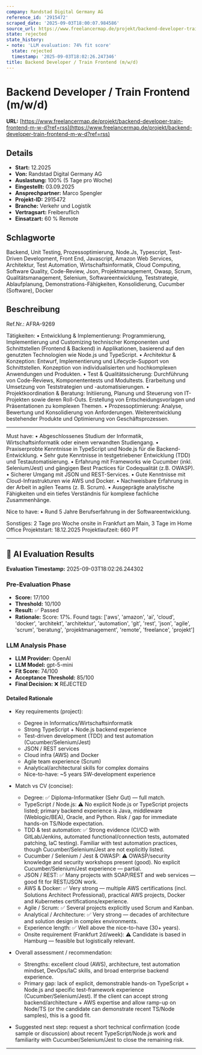 ```yaml
---
company: Randstad Digital Germany AG
reference_id: '2915472'
scraped_date: '2025-09-03T18:00:07.984586'
source_url: https://www.freelancermap.de/projekt/backend-developer-train-frontend-m-w-d?ref=rss
state: rejected
state_history:
- note: 'LLM evaluation: 74% fit score'
  state: rejected
  timestamp: '2025-09-03T18:02:26.247346'
title: Backend Developer / Train Frontend (m/w/d)
---
```



# Backend Developer / Train Frontend (m/w/d)
**URL:** [https://www.freelancermap.de/projekt/backend-developer-train-frontend-m-w-d?ref=rss](https://www.freelancermap.de/projekt/backend-developer-train-frontend-m-w-d?ref=rss)
## Details
- **Start:** 12.2025
- **Von:** Randstad Digital Germany AG
- **Auslastung:** 100% (5 Tage pro Woche)
- **Eingestellt:** 03.09.2025
- **Ansprechpartner:** Marco Spengler
- **Projekt-ID:** 2915472
- **Branche:** Verkehr und Logistik
- **Vertragsart:** Freiberuflich
- **Einsatzart:** 60
                                                % Remote

## Schlagworte
Backend, Unit Testing, Prozessoptimierung, Node.Js, Typescript, Test-Driven Development, Front End, Javascript, Amazon Web Services, Architektur, Test Automation, Wirtschaftsinformatik, Cloud Computing, Software Quality, Code-Review, Json, Projektmanagement, Owasp, Scrum, Qualitätsmanagement, Selenium, Softwareentwicklung, Teststrategie, Ablaufplanung, Demonstrations-Fähigkeiten, Konsolidierung, Cucumber (Software), Docker

## Beschreibung
Ref.Nr.: AFRA-9269

Tätigkeiten:
• Entwicklung & Implementierung: Programmierung, Implementierung und Customizing technischer Komponenten und Schnittstellen (Frontend & Backend) in Applikationen, basierend auf den genutzten Technologien wie Node.js und TypeScript.
• Architektur & Konzeption: Entwurf, Implementierung und Lifecycle-Support von Schnittstellen. Konzeption von individualisierten und hochkomplexen Anwendungen und Produkten.
• Test & Qualitätssicherung: Durchführung von Code-Reviews, Komponententests und Modultests. Erarbeitung und Umsetzung von Teststrategien und -automatisierungen.
• Projektkoordination & Beratung: Initiierung, Planung und Steuerung von IT-Projekten sowie deren Roll-Outs. Erstellung von Entscheidungsvorlagen und Präsentationen zu komplexen Themen.
• Prozessoptimierung: Analyse, Bewertung und Konsolidierung von Anforderungen. Weiterentwicklung bestehender Produkte und Optimierung von Geschäftsprozessen.
________________________________________

Must have:
• Abgeschlossenes Studium der Informatik, Wirtschaftsinformatik oder einem verwandten Studiengang.
• Praxiserprobte Kenntnisse in TypeScript und Node.js für die Backend-Entwicklung.
• Sehr gute Kenntnisse in testgetriebener Entwicklung (TDD) und Testautomatisierung.
• Erfahrung mit Frameworks wie Cucumber (inkl. Selenium/Jest) und gängigen Best Practices für Codequalität (z.B. OWASP).
• Sicherer Umgang mit JSON und REST-Services.
• Gute Kenntnisse mit Cloud-Infrastrukturen wie AWS und Docker.
• Nachweisbare Erfahrung in der Arbeit in agilen Teams (z. B. Scrum).
• Ausgeprägte analytische Fähigkeiten und ein tiefes Verständnis für komplexe fachliche Zusammenhänge.

Nice to have:
• Rund 5 Jahre Berufserfahrung in der Softwareentwicklung.

Sonstiges: 2 Tage pro Woche onsite in Frankfurt am Main, 3 Tage im Home Office
Projektstart: 18.12.2025
Projektlaufzeit: 660 PT

---

## 🤖 AI Evaluation Results

**Evaluation Timestamp:** 2025-09-03T18:02:26.244302

### Pre-Evaluation Phase
- **Score:** 17/100
- **Threshold:** 10/100
- **Result:** ✅ Passed
- **Rationale:** Score: 17%. Found tags: ['aws', 'amazon', 'ai', 'cloud', 'docker', 'architekt', 'architektur', 'automation', 'git', 'rest', 'json', 'agile', 'scrum', 'beratung', 'projektmanagement', 'remote', 'freelance', 'projekt']

### LLM Analysis Phase
- **LLM Provider:** OpenAI
- **LLM Model:** gpt-5-mini
- **Fit Score:** 74/100
- **Acceptance Threshold:** 85/100
- **Final Decision:** ❌ REJECTED

#### Detailed Rationale
- Key requirements (project):
  - Degree in Informatics/Wirtschaftsinformatik
  - Strong TypeScript + Node.js backend experience
  - Test-driven development (TDD) and test automation (Cucumber/Selenium/Jest)
  - JSON / REST services
  - Cloud infra (AWS) and Docker
  - Agile team experience (Scrum)
  - Analytical/architectural skills for complex domains
  - Nice-to-have: ~5 years SW-development experience

- Match vs CV (concise):
  - Degree: ✅ Diploma-Informatiker (Sehr Gut) — full match.
  - TypeScript / Node.js: ⚠️ No explicit Node.js or TypeScript projects listed; primary backend experience is Java, middleware (Weblogic/BEA), Oracle, and Python. Risk / gap for immediate hands-on TS/Node expectation.
  - TDD & test automation: ✅ Strong evidence (CI/CD with GitLab/Jenkins, automated functional/connection tests, automated patching, IaC testing). Familiar with test automation practices, though Cucumber/Selenium/Jest are not explicitly listed.
  - Cucumber / Selenium / Jest & OWASP: ⚠️ OWASP/security knowledge and security workshops present (good). No explicit Cucumber/Selenium/Jest experience — partial.
  - JSON / REST: ✅ Many projects with SOAP/REST and web services — good fit for REST/JSON work.
  - AWS & Docker: ✅ Very strong — multiple AWS certifications (incl. Solutions Architect Professional), practical AWS projects, Docker and Kubernetes certifications/experience.
  - Agile / Scrum: ✅ Several projects explicitly used Scrum and Kanban.
  - Analytical / Architecture: ✅ Very strong — decades of architecture and solution design in complex environments.
  - Experience length: ✅ Well above the nice-to-have (30+ years).
  - Onsite requirement (Frankfurt 2d/week): ⚠️ Candidate is based in Hamburg — feasible but logistically relevant.

- Overall assessment / recommendation:
  - Strengths: excellent cloud (AWS), architecture, test automation mindset, DevOps/IaC skills, and broad enterprise backend experience.
  - Primary gap: lack of explicit, demonstrable hands-on TypeScript + Node.js and specific test-framework experience (Cucumber/Selenium/Jest). If the client can accept strong backend/architecture + AWS expertise and allow ramp-up on Node/TS (or the candidate can demonstrate recent TS/Node samples), this is a good fit.

- Suggested next step: request a short technical confirmation (code sample or discussion) about recent TypeScript/Node.js work and familiarity with Cucumber/Selenium/Jest to close the remaining risk.

---
